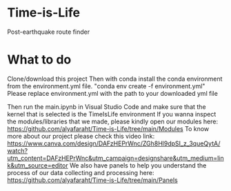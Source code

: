 # Time-is-Life
Post-earthquake route finder

# What to do
Clone/download this project
Then with conda install the conda environment from the environment.yml file.
"conda env create -f environment.yml"
Please replace environment.yml with the path to your downloaded yml file

Then run the main.ipynb in Visual Studio Code and make sure that the kernel that is selected is the TimeIsLife environment
If you wanna inspect the modules/libraries that we made, please kindly open our modules here: https://github.com/alyafaraht/Time-is-Life/tree/main/Modules
To know more about our project please check this video link: https://www.canva.com/design/DAFzHEPrWnc/ZGh8Hl9dpSI_z_3queQytA/watch?utm_content=DAFzHEPrWnc&utm_campaign=designshare&utm_medium=link&utm_source=editor
We also have panels to help you understand the process of our data collecting and processing here: https://github.com/alyafaraht/Time-is-Life/tree/main/Panels
